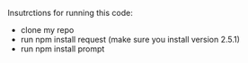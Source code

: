 Insutrctions for running this code:

- clone my repo
- run npm install request (make sure you install version 2.5.1)
- run npm install prompt 